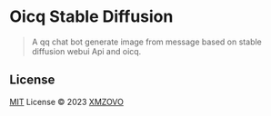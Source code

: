 # Oicq Stable Diffusion

> A qq chat bot generate image from message based on stable diffusion webui Api and oicq.

## License

[MIT](./LICENSE) License © 2023 [XMZOVO](https://github.com/XMZOVO)
